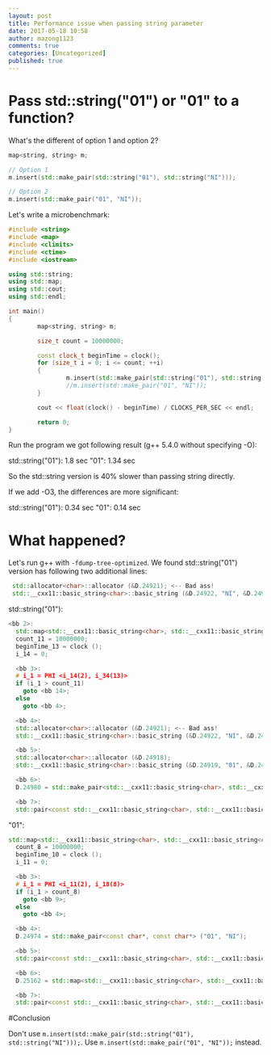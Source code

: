 ```yaml
---
layout: post
title: Performance issue when passing string parameter
date: 2017-05-18 10:58
author: mazong1123
comments: true
categories: [Uncategorized]
published: true
---
```


# Pass std::string("01") or "01" to a function?

What's the different of option 1 and option 2?

```cpp
map<string, string> m;

// Option 1
m.insert(std::make_pair(std::string("01"), std::string("NI")));

// Option 2
m.insert(std::make_pair("01", "NI"));

```

Let's write a microbenchmark:

```cpp
#include <string>
#include <map>
#include <climits>
#include <ctime>
#include <iostream>

using std::string;
using std::map;
using std::cout;
using std::endl;

int main()
{
        map<string, string> m;

        size_t count = 10000000;

        const clock_t beginTime = clock();
        for (size_t i = 0; i <= count; ++i)
        {
                m.insert(std::make_pair(std::string("01"), std::string("NI")));
                //m.insert(std::make_pair("01", "NI"));
        }

        cout << float(clock() - beginTime) / CLOCKS_PER_SEC << endl;

        return 0;
}
```

Run the program we got following result (g++ 5.4.0 without specifying -O):

std::string("01"): 1.8 sec
"01": 1.34 sec

So the std::string version is 40% slower than passing string directly.

If we add -O3, the differences are more significant:

std::string("01"): 0.34 sec
"01": 0.14 sec

# What happened?

Let's run g++ with `-fdump-tree-optimized`. We found std::string("01") version has following two additional lines:

```cpp
 std::allocator<char>::allocator (&D.24921); <-- Bad ass!
 std::__cxx11::basic_string<char>::basic_string (&D.24922, "NI", &D.24921); <-- Bad ass!
```

std::string("01"):

```cpp
<bb 2>:
  std::map<std::__cxx11::basic_string<char>, std::__cxx11::basic_string<char> >::map (&m);
  count_11 = 10000000;
  beginTime_13 = clock ();
  i_14 = 0;

  <bb 3>:
  # i_1 = PHI <i_14(2), i_34(13)>
  if (i_1 > count_11)
    goto <bb 14>;
  else
    goto <bb 4>;

  <bb 4>:
  std::allocator<char>::allocator (&D.24921); <-- Bad ass!
  std::__cxx11::basic_string<char>::basic_string (&D.24922, "NI", &D.24921); <-- Bad ass!

  <bb 5>:
  std::allocator<char>::allocator (&D.24918);
  std::__cxx11::basic_string<char>::basic_string (&D.24919, "01", &D.24918);

  <bb 6>:
  D.24980 = std::make_pair<std::__cxx11::basic_string<char>, std::__cxx11::basic_string<char> > (&D.24919, &D.24922); [return slot optimization]

  <bb 7>:
  std::pair<const std::__cxx11::basic_string<char>, std::__cxx11::basic_string<char> >::pair<std::__cxx11::basic_string<char>, std::__cxx11::basic_string<char> > (&D.25068, &D.24980);
```

"01":

```cpp
std::map<std::__cxx11::basic_string<char>, std::__cxx11::basic_string<char> >::map (&m);
  count_8 = 10000000;
  beginTime_10 = clock ();
  i_11 = 0;

  <bb 3>:
  # i_1 = PHI <i_11(2), i_18(8)>
  if (i_1 > count_8)
    goto <bb 9>;
  else
    goto <bb 4>;

  <bb 4>:
  D.24974 = std::make_pair<const char*, const char*> ("01", "NI");

  <bb 5>:
  std::pair<const std::__cxx11::basic_string<char>, std::__cxx11::basic_string<char> >::pair<const char*, const char*> (&D.25046, &D.24974);

  <bb 6>:
  D.25162 = std::map<std::__cxx11::basic_string<char>, std::__cxx11::basic_string<char> >::insert (&m, &D.25046);

  <bb 7>:
  std::pair<const std::__cxx11::basic_string<char>, std::__cxx11::basic_string<char> >::~pair (&D.25046);

```

#Conclusion

Don't use `m.insert(std::make_pair(std::string("01"), std::string("NI")));`. Use `m.insert(std::make_pair("01", "NI"));` instead.
